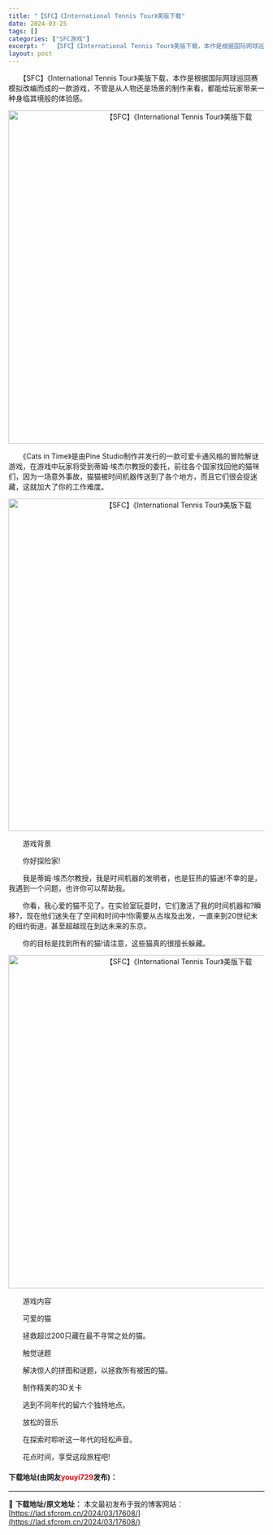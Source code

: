 ```yaml
---
title: "【SFC】《International Tennis Tour》美版下载"
date: 2024-03-25
tags: []
categories: ["SFC游戏"]
excerpt: "　　【SFC】《International Tennis Tour》美版下载，本作是根据国际网球巡回赛模拟改编而成的一款游戏，不管是从人物还是场景的制作来看，都能给玩家带来一种身临其境般的体验感。 　　《Cats in Time》是由Pine Studio制作并发行的一款可爱卡通风格的冒险解谜游戏，&hellip;"
layout: post
---
```


 <p>　　【SFC】《International Tennis Tour》美版下载，本作是根据国际网球巡回赛模拟改编而成的一款游戏，不管是从人物还是场景的制作来看，都能给玩家带来一种身临其境般的体验感。</p> <p align="center"><img align="" border="0" src="https://lad.sfcrom.cn/wp-content/uploads/2024/03/20240324_6600badcc9b33.png" width="655" alt="【SFC】《International Tennis Tour》美版下载" /></p> <p>　　《Cats in Time》是由Pine Studio制作并发行的一款可爱卡通风格的冒险解谜游戏，在游戏中玩家将受到蒂姆&middot;埃杰尔教授的委托，前往各个国家找回他的猫咪们，因为一场意外事故，猫猫被时间机器传送到了各个地方，而且它们很会捉迷藏，这就加大了你的工作难度。</p> <p align="center"><img align="" border="0" src="https://lad.sfcrom.cn/wp-content/uploads/2024/03/20240324_6600baddeb083.png" width="653" alt="【SFC】《International Tennis Tour》美版下载" /></p> <p>　　游戏背景</p> <p>　　你好探险家!</p> <p>　　我是蒂姆&middot;埃杰尔教授，我是时间机器的发明者，也是狂热的猫迷!不幸的是，我遇到一个问题，也许你可以帮助我。</p> <p>　　你看，我心爱的猫不见了。在实验室玩耍时，它们激活了我的时间机器和?瞬移?，现在他们迷失在了空间和时间中!你需要从古埃及出发，一直来到20世纪末的纽约街道，甚至超越现在到达未来的东京。</p> <p>　　你的目标是找到所有的猫!请注意，这些猫真的很擅长躲藏。</p> <p align="center"><img align="" border="0" src="https://lad.sfcrom.cn/wp-content/uploads/2024/03/20240324_6600badf48cef.png" width="655" alt="【SFC】《International Tennis Tour》美版下载" /></p> <p>　　游戏内容</p> <p>　　可爱的猫</p> <p>　　拯救超过200只藏在最不寻常之处的猫。</p> <p>　　触觉谜题</p> <p>　　解决惊人的拼图和谜题，以拯救所有被困的猫。</p> <p>　　制作精美的3D关卡</p> <p>　　逃到不同年代的留六个独特地点。</p> <p>　　放松的音乐</p> <p>　　在探索时聆听这一年代的轻松声音。</p> <p>　　花点时间，享受这段旅程吧!</p> <p><h4>下载地址(由网友<font color="red">youyi729</font>发布)：</h4></p> 

---
📖 **下载地址/原文地址：** 本文最初发布于我的博客网站：[https://lad.sfcrom.cn/2024/03/17608/](https://lad.sfcrom.cn/2024/03/17608/)
